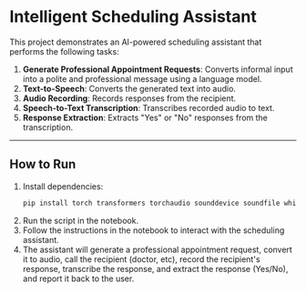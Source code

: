 # Intelligent Scheduling Assistant

This project demonstrates an AI-powered scheduling assistant that performs the following tasks:

1. **Generate Professional Appointment Requests**: Converts informal input into a polite and professional message using a language model.
2. **Text-to-Speech**: Converts the generated text into audio.
3. **Audio Recording**: Records responses from the recipient.
4. **Speech-to-Text Transcription**: Transcribes recorded audio to text.
5. **Response Extraction**: Extracts "Yes" or "No" responses from the transcription.

---

## How to Run

1. Install dependencies:
   ```bash
   pip install torch transformers torchaudio sounddevice soundfile whisperspeech
    ```
2. Run the script in the notebook.
3. Follow the instructions in the notebook to interact with the scheduling assistant.
4. The assistant will generate a professional appointment request, convert it to audio, call the recipient (doctor, etc), record the recipient's response, transcribe the response, and extract the response (Yes/No), and report it back to the user.

